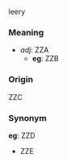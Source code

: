 leery
### Meaning
+ _adj_: ZZA
    + __eg__: ZZB

### Origin

ZZC

### Synonym

__eg__: ZZD

+ ZZE


